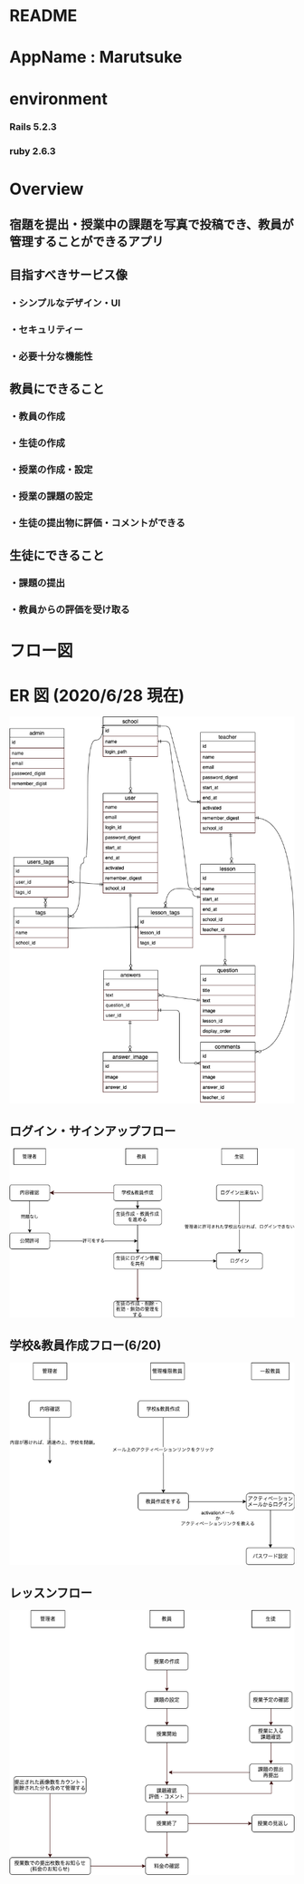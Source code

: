 # README

# AppName : Marutsuke

# environment

### Rails 5.2.3

### ruby 2.6.3

# Overview

## 宿題を提出・授業中の課題を写真で投稿でき、教員が管理することができるアプリ

## 目指すべきサービス像

### ・シンプルなデザイン・UI

### ・セキュリティー

### ・必要十分な機能性

## 教員にできること

### ・教員の作成

### ・生徒の作成

### ・授業の作成・設定

### ・授業の課題の設定

### ・生徒の提出物に評価・コメントができる

## 生徒にできること

### ・課題の提出

### ・教員からの評価を受け取る

# フロー図

# ER 図 (2020/6/28 現在)

![ER図](wiki/images/er6.png "fllow")

## ログイン・サインアップフロー

![ログイン・サインアップフロー](wiki/images/login_sign_up_flow.png "flow")

## 学校&教員作成フロー(6/20)

![学校&教員作成フロー](wiki/images/school_and_teacher_create_flow.png "flow")

## レッスンフロー

![レッスンフロー](wiki/images/lesson_flow.png "flow")
